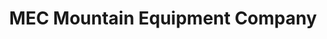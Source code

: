 ---
title: "MEC Mountain Equipment Company"
url: /toronto/mec-mountain-equipment-company/
shop: Outdoor
---